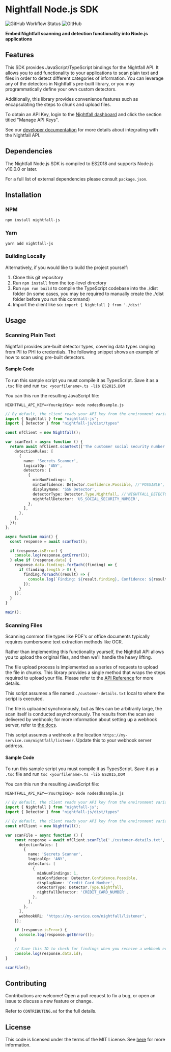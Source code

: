 # Nightfall Node.js SDK

![GitHub Workflow Status](https://img.shields.io/github/workflow/status/nightfallai/nightfall-nodejs-sdk/test)
![GitHub](https://img.shields.io/github/license/nightfallai/nightfall-nodejs-sdk)

**Embed Nightfall scanning and detection functionality into Node.js applications**

## Features

This SDK provides JavaScript/TypeScript bindings for the Nightfall API. It allows you to add functionality to your applications to
scan plain text and files in order to detect different categories of information. You can leverage any of
the detectors in Nightfall's pre-built library, or you may programmatically define your own custom detectors.

Additionally, this library provides convenience features such as encapsulating the steps to chunk and upload files.

To obtain an API Key, login to the [Nightfall dashboard](https://app.nightfall.ai/) and click the section
titled "Manage API Keys".

See our [developer documentation](https://docs.nightfall.ai/docs/entities-and-terms-to-know) for more details about
integrating with the Nightfall API.

## Dependencies

The Nightfall Node.js SDK is compiled to ES2018 and supports Node.js v10.0.0 or later.

For a full list of external dependencies please consult `package.json`.

## Installation

### NPM

`npm install nightfall-js`

### Yarn

`yarn add nightfall-js`

### Building Locally

Alternatively, if you would like to build the project yourself:

1. Clone this git repository
2. Run `npm install` from the top-level directory
3. Run `npm run build` to compile the TypeScript codebase into the ./dist folder (in some cases, you may be required to manually create the ./dist folder before you run this command)
4. Import the client like so: `import { Nightfall } from './dist'`

## Usage

### Scanning Plain Text

Nightfall provides pre-built detector types, covering data types ranging from PII to PHI to credentials. The following snippet shows an example of how to scan using pre-built detectors.

#### Sample Code

To run this sample script you must compile it as TypesScript. Save it as a `.tsc` file and run `tsc <yourfilename>.ts -lib ES2015,DOM `

You can this run the resulting JavaScript file:

`NIGHTFALL_API_KEY=<YourApiKey> node nodesdksample.js`

```typescript
// By default, the client reads your API key from the environment variable NIGHTFALL_API_KEY
import { Nightfall } from "nightfall-js";
import { Detector } from "nightfall-js/dist/types"

const nfClient = new Nightfall();

var scanText = async function () {
  return await nfClient.scanText(['The customer social security number is 111-22-3333'], {
    detectionRules: [
      {
        name: 'Secrets Scanner',
        logicalOp: 'ANY',
        detectors: [
          {
            minNumFindings: 1,
            minConfidence: Detector.Confidence.Possible, //'POSSIBLE', //
            displayName: 'SSN Detector',
            detectorType: Detector.Type.Nightfall, //'NIGHTFALL_DETECTOR', //
            nightfallDetector: 'US_SOCIAL_SECURITY_NUMBER',
          },
        ],
      },
    ],
  });
};

async function main() {
  const response = await scanText();

  if (response.isError) {
    console.log(response.getError());
  } else if (response.data) {
    response.data.findings.forEach((finding) => {
      if (finding.length > 0) {
        finding.forEach((result) => {
          console.log(`Finding: ${result.finding}, Confidence: ${result.confidence}`);
        });
      }
    });
  }
}

main();
```

### Scanning Files

Scanning common file types like PDF's or office documents typically requires cumbersome text
extraction methods like OCR.

Rather than implementing this functionality yourself, the Nightfall API allows you to upload the
original files, and then we'll handle the heavy lifting.

The file upload process is implemented as a series of requests to upload the file in chunks. This library
provides a single method that wraps the steps required to upload your file. Please refer to the
[API Reference](https://docs.nightfall.ai/reference) for more details.

This script assumes a file named `./customer-details.txt` local to where the script is executed.

The file is uploaded synchronously, but as files can be arbitrarily large, the scan itself is conducted asynchronously.
The results from the scan are delivered by webhook; for more information about setting up a webhook server, refer to
[the docs](https://docs.nightfall.ai/docs/creating-a-webhook-server).

This script assumes a webhook a the location `https://my-service.com/nightfall/listener`.  Update this to your webhook server address.

#### Sample Code

To run this sample script you must compile it as TypesScript. Save it as a `.tsc` file and run `tsc <yourfilename>.ts -lib ES2015,DOM `

You can this run the resulting JavaScript file:

`NIGHTFALL_API_KEY=<YourApiKey> node nodesdksample.js`

```typescript
// By default, the client reads your API key from the environment variable NIGHTFALL_API_KEY
import { Nightfall } from "nightfall-js";
import { Detector } from "nightfall-js/dist/types"

// By default, the client reads your API key from the environment variable NIGHTFALL_API_KEY
const nfClient = new Nightfall();

var scanFile = async function () {
	const response = await nfClient.scanFile('./customer-details.txt', {
	  detectionRules: [
		{
		  name: 'Secrets Scanner',
		  logicalOp: 'ANY',
		  detectors: [
			{
			  minNumFindings: 1,
			  minConfidence: Detector.Confidence.Possible,
			  displayName: 'Credit Card Number',
			  detectorType: Detector.Type.Nightfall,
			  nightfallDetector: 'CREDIT_CARD_NUMBER',
			},
		  ],
		},
	  ],
	  webhookURL: 'https://my-service.com/nightfall/listener',
	});

	if (response.isError) {
	  console.log(response.getError());
	}

	// Save this ID to check for findings when you receive a webhook event from us
	console.log(response.data.id);
}

scanFile();
```

## Contributing

Contributions are welcome! Open a pull request to fix a bug, or open an issue to discuss a new feature
or change.

Refer to `CONTRIBUTING.md` for the full details.

## License

This code is licensed under the terms of the MIT License. See [here](https://opensource.org/licenses/MIT)
for more information.
